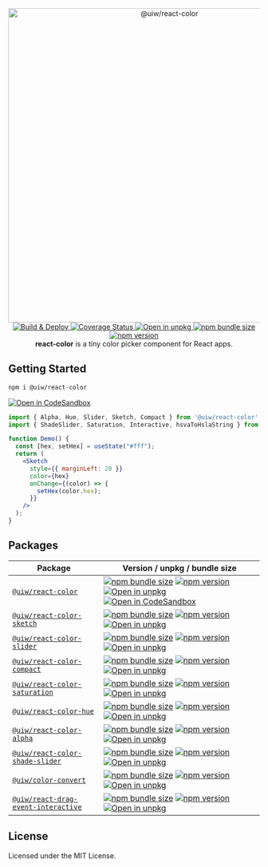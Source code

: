 <div align="center">
  <a title="React Color" href="https://uiwjs.github.io/react-color/">
    <img src="https://user-images.githubusercontent.com/1680273/124378175-a7bf8c00-dce2-11eb-99ef-2ddfa8b72629.png" width="630" alt="@uiw/react-color" />
  </a>
</div>

<!--dividing-->

<div align="center">
  <a href="https://github.com/uiwjs/react-color/actions/workflows/ci.yml">
    <img alt="Build & Deploy" src="https://github.com/uiwjs/react-color/actions/workflows/ci.yml/badge.svg" />
  </a>
  <a href="https://coveralls.io/github/uiwjs/react-color?branch=main">
    <img alt="Coverage Status" src="https://coveralls.io/repos/github/uiwjs/react-color/badge.svg?branch=main" />
  </a>
  <a href="https://uiwjs.github.io/npm-unpkg/#/pkg/@uiw/react-color/file/README.md">
    <img alt="Open in unpkg" src="https://img.shields.io/badge/Open%20in-unpkg-blue" />
  </a>
  <a href="https://bundlephobia.com/package/@uiw/react-color">
    <img alt="npm bundle size" src="https://img.shields.io/bundlephobia/minzip/@uiw/react-color" />
  </a>
  <a href="https://www.npmjs.com/package/@uiw/react-color">
    <img alt="npm version" src="https://img.shields.io/npm/v/@uiw/react-color.svg" />
  </a>
</div>

<div align="center">
  <strong>react-color</strong> is a tiny color picker component for React apps.
</div>

## Getting Started

```bash
npm i @uiw/react-color
```

[![Open in CodeSandbox](https://img.shields.io/badge/Open%20in-CodeSandbox-blue?logo=codesandbox)](https://codesandbox.io/embed/react-color-example-rev1n?fontsize=14&hidenavigation=1&theme=dark)

```jsx
import { Alpha, Hue, Slider, Sketch, Compact } from '@uiw/react-color';
import { ShadeSlider, Saturation, Interactive, hsvaToHslaString } from '@uiw/react-color';

function Demo() {
  const [hex, setHex] = useState("#fff");
  return (
    <Sketch
      style={{ marginLeft: 20 }}
      color={hex}
      onChange={(color) => {
        setHex(color.hex);
      }}
    />
  );
}
```

## Packages

Package | Version / unpkg / bundle size
----- | -----
[`@uiw/react-color`](https://uiwjs.github.io/react-color/#getting-started) | [![npm bundle size](https://img.shields.io/bundlephobia/minzip/@uiw/react-color)](https://bundlephobia.com/package/@uiw/react-color) [![npm version](https://img.shields.io/npm/v/@uiw/react-color.svg)](https://www.npmjs.com/package/@uiw/react-color) [![Open in unpkg](https://img.shields.io/badge/Open%20in-unpkg-blue)](https://uiwjs.github.io/npm-unpkg/#/pkg/@uiw/react-color/file/README.md) [![Open in CodeSandbox](https://img.shields.io/badge/Open%20in-CodeSandbox-blue?logo=codesandbox)](https://codesandbox.io/embed/react-color-example-rev1n?fontsize=14&hidenavigation=1&theme=dark) 
[`@uiw/react-color-sketch`](https://uiwjs.github.io/react-color/#react-color-sketch) | [![npm bundle size](https://img.shields.io/bundlephobia/minzip/@uiw/react-color-sketch)](https://bundlephobia.com/package/@uiw/react-color-sketch) [![npm version](https://img.shields.io/npm/v/@uiw/react-color-sketch.svg)](https://www.npmjs.com/package/@uiw/react-color-sketch) [![Open in unpkg](https://img.shields.io/badge/Open%20in-unpkg-blue)](https://uiwjs.github.io/npm-unpkg/#/pkg/@uiw/react-color-sketch/file/README.md)
[`@uiw/react-color-slider`](https://uiwjs.github.io/react-color/#react-color-slider) | [![npm bundle size](https://img.shields.io/bundlephobia/minzip/@uiw/react-color-slider)](https://bundlephobia.com/package/@uiw/react-color-slider) [![npm version](https://img.shields.io/npm/v/@uiw/react-color-slider.svg)](https://www.npmjs.com/package/@uiw/react-color-slider) [![Open in unpkg](https://img.shields.io/badge/Open%20in-unpkg-blue)](https://uiwjs.github.io/npm-unpkg/#/pkg/@uiw/react-color-slider/file/README.md)
[`@uiw/react-color-compact`](https://uiwjs.github.io/react-color/#react-color-compact) | [![npm bundle size](https://img.shields.io/bundlephobia/minzip/@uiw/react-color-compact)](https://bundlephobia.com/package/@uiw/react-color-compact) [![npm version](https://img.shields.io/npm/v/@uiw/react-color-compact.svg)](https://www.npmjs.com/package/@uiw/react-color-compact) [![Open in unpkg](https://img.shields.io/badge/Open%20in-unpkg-blue)](https://uiwjs.github.io/npm-unpkg/#/pkg/@uiw/react-color-compact/file/README.md)
[`@uiw/react-color-saturation`](https://uiwjs.github.io/react-color/#react-color-saturation) | [![npm bundle size](https://img.shields.io/bundlephobia/minzip/@uiw/react-color-saturation)](https://bundlephobia.com/package/@uiw/react-color-saturation) [![npm version](https://img.shields.io/npm/v/@uiw/react-color-saturation.svg)](https://www.npmjs.com/package/@uiw/react-color-saturation) [![Open in unpkg](https://img.shields.io/badge/Open%20in-unpkg-blue)](https://uiwjs.github.io/npm-unpkg/#/pkg/@uiw/react-color-saturation/file/README.md)
[`@uiw/react-color-hue`](https://uiwjs.github.io/react-color/#react-color-hue) | [![npm bundle size](https://img.shields.io/bundlephobia/minzip/@uiw/react-color-hue)](https://bundlephobia.com/package/@uiw/react-color-hue) [![npm version](https://img.shields.io/npm/v/@uiw/react-color-hue.svg)](https://www.npmjs.com/package/@uiw/react-color-hue) [![Open in unpkg](https://img.shields.io/badge/Open%20in-unpkg-blue)](https://uiwjs.github.io/npm-unpkg/#/pkg/@uiw/react-color-hue/file/README.md)
[`@uiw/react-color-alpha`](https://uiwjs.github.io/react-color/#react-color-alpha) | [![npm bundle size](https://img.shields.io/bundlephobia/minzip/@uiw/react-color-alpha)](https://bundlephobia.com/package/@uiw/react-color-alpha) [![npm version](https://img.shields.io/npm/v/@uiw/react-color-alpha.svg)](https://www.npmjs.com/package/@uiw/react-color-alpha) [![Open in unpkg](https://img.shields.io/badge/Open%20in-unpkg-blue)](https://uiwjs.github.io/npm-unpkg/#/pkg/@uiw/react-color-alpha/file/README.md)
[`@uiw/react-color-shade-slider`](https://uiwjs.github.io/react-color/#react-color-shade-slider) | [![npm bundle size](https://img.shields.io/bundlephobia/minzip/@uiw/react-color-shade-slider)](https://bundlephobia.com/package/@uiw/react-color-shade-slider) [![npm version](https://img.shields.io/npm/v/@uiw/react-color-shade-slider.svg)](https://www.npmjs.com/package/@uiw/react-color-shade-slider) [![Open in unpkg](https://img.shields.io/badge/Open%20in-unpkg-blue)](https://uiwjs.github.io/npm-unpkg/#/pkg/@uiw/react-color-shade-slider/file/README.md)
[`@uiw/color-convert`](https://uiwjs.github.io/react-color/#color-convert) | [![npm bundle size](https://img.shields.io/bundlephobia/minzip/@uiw/color-convert)](https://bundlephobia.com/package/@uiw/color-convert) [![npm version](https://img.shields.io/npm/v/@uiw/color-convert.svg)](https://www.npmjs.com/package/@uiw/color-convert) [![Open in unpkg](https://img.shields.io/badge/Open%20in-unpkg-blue)](https://uiwjs.github.io/npm-unpkg/#/pkg/@uiw/color-convert/file/README.md)
[`@uiw/react-drag-event-interactive`](https://uiwjs.github.io/react-color/#react-drag-event-interactive) | [![npm bundle size](https://img.shields.io/bundlephobia/minzip/@uiw/react-drag-event-interactive)](https://bundlephobia.com/package/@uiw/react-drag-event-interactive) [![npm version](https://img.shields.io/npm/v/@uiw/react-drag-event-interactive.svg)](https://www.npmjs.com/package/@uiw/react-drag-event-interactive) [![Open in unpkg](https://img.shields.io/badge/Open%20in-unpkg-blue)](https://uiwjs.github.io/npm-unpkg/#/pkg/@uiw/react-drag-event-interactive/file/README.md)

<!--react-color-sketch-->
<!--react-color-slider-->
<!--react-color-compact-->
<!--react-color-saturation-->
<!--react-color-alpha-->
<!--react-color-hue-->
<!--react-color-shade-slider-->
<!--react-drag-event-interactive-->
<!--color-convert-->

## License

Licensed under the MIT License.
